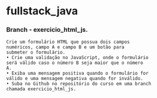 # fullstack_java

### Branch - exercicio_html_js.

    Crie um formulário HTML que possua dois campos 
    numéricos, campo A e campo B e um botão para 
    submeter o formulário.
    • Crie uma validação no JavaScript, onde o formulário 
    será válido caso o número B seja maior que o número
    A.
    • Exiba uma mensagem positiva quando o formulário for 
    válido e uma mensagem negativa quando for inválido.
    • Suba no Github no repositório do curso em uma branch
    chamada exercicio_html_js.
